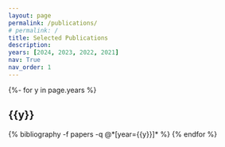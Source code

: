 ```yaml
---
layout: page
permalink: /publications/
# permalink: /
title: Selected Publications
description: 
years: [2024, 2023, 2022, 2021]
nav: True
nav_order: 1
---
```

<!-- _pages/publications.md -->
<div class="publications">

{%- for y in page.years %}
  <h2 class="year">{{y}}</h2>
  {% bibliography -f papers -q @*[year={{y}}]* %}
{% endfor %}

</div>
